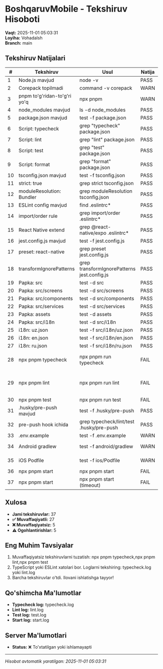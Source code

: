 # BoshqaruvMobile - Tekshiruv Hisoboti

**Vaqt:** 2025-11-01 05:03:31  
**Loyiha:** VohadaIsh  
**Branch:** main

## Tekshiruv Natijalari

| #   | Tekshiruv                    | Usul                                        | Natija | Izoh                                                                                                                  |
| --- | ---------------------------- | ------------------------------------------- | ------ | --------------------------------------------------------------------------------------------------------------------- |
| 1   | Node.js mavjud               | node -v                                     | PASS   | v25.1.0                                                                                                               |
| 2   | Corepack topilmadi           | command -v corepack                         | WARN   | Corepack o'rnatilmagan                                                                                                |
| 3   | pnpm to'g'ridan-to'g'ri yo'q | npx pnpm                                    | WARN   | npx pnpm ishlatiladi (10.20.0)                                                                                        |
| 4   | node_modules mavjud          | ls -d node_modules                          | PASS   | Dependencies o'rnatilgan                                                                                              |
| 5   | package.json mavjud          | test -f package.json                        | PASS   | Config fayl topildi                                                                                                   |
| 6   | Script: typecheck            | grep "typecheck" package.json               | PASS   | Mavjud                                                                                                                |
| 7   | Script: lint                 | grep "lint" package.json                    | PASS   | Mavjud                                                                                                                |
| 8   | Script: test                 | grep "test" package.json                    | PASS   | Mavjud                                                                                                                |
| 9   | Script: format               | grep "format" package.json                  | PASS   | Mavjud                                                                                                                |
| 10  | tsconfig.json mavjud         | test -f tsconfig.json                       | PASS   | Config fayl topildi                                                                                                   |
| 11  | strict: true                 | grep strict tsconfig.json                   | PASS   | TypeScript strict mode yoqilgan                                                                                       |
| 12  | moduleResolution: Bundler    | grep moduleResolution tsconfig.json         | PASS   | To'g'ri sozlangan                                                                                                     |
| 13  | ESLint config mavjud         | find .eslintrc\*                            | PASS   | .eslintrc.js                                                                                                          |
| 14  | import/order rule            | grep import/order .eslintrc\*               | PASS   | Qoida mavjud                                                                                                          |
| 15  | React Native extend          | grep @react-native/expo .eslintrc\*         | PASS   | React Native sozlamalari mavjud                                                                                       |
| 16  | jest.config.js mavjud        | test -f jest.config.js                      | PASS   | Config fayl topildi                                                                                                   |
| 17  | preset: react-native         | grep preset jest.config.js                  | PASS   | To'g'ri preset                                                                                                        |
| 18  | transformIgnorePatterns      | grep transformIgnorePatterns jest.config.js | PASS   | Sozlangan                                                                                                             |
| 19  | Papka: src                   | test -d src                                 | PASS   | Mavjud                                                                                                                |
| 20  | Papka: src/screens           | test -d src/screens                         | PASS   | Mavjud                                                                                                                |
| 21  | Papka: src/components        | test -d src/components                      | PASS   | Mavjud                                                                                                                |
| 22  | Papka: src/services          | test -d src/services                        | PASS   | Mavjud                                                                                                                |
| 23  | Papka: assets                | test -d assets                              | PASS   | Mavjud                                                                                                                |
| 24  | Papka: src/i18n              | test -d src/i18n                            | PASS   | Mavjud                                                                                                                |
| 25  | i18n: uz.json                | test -f src/i18n/uz.json                    | PASS   | 84 ta kalitlar                                                                                                        |
| 26  | i18n: en.json                | test -f src/i18n/en.json                    | PASS   | 103 ta kalitlar                                                                                                       |
| 27  | i18n: ru.json                | test -f src/i18n/ru.json                    | PASS   | 103 ta kalitlar                                                                                                       |
| 28  | npx pnpm typecheck           | npx pnpm run typecheck                      | FAIL   | src/utils/screenTransitions.ts(91,29): error TS2304: Cannot find name 'CardStyleInterpolator'.                        |
| 29  | npx pnpm lint                | npx pnpm run lint                           | FAIL   | 175:3 error 'next' is defined but never used. Allowed unused args must match /^\_/u @typescript-eslint/no-unused-vars |
| 30  | npx pnpm test                | npx pnpm run test                           | FAIL   |                                                                                                                       |
| 31  | .husky/pre-push mavjud       | test -f .husky/pre-push                     | PASS   | Hook fayl topildi                                                                                                     |
| 32  | pre-push hook ichida         | grep typecheck/lint/test .husky/pre-push    | PASS   | Barcha tekshiruvlar mavjud                                                                                            |
| 33  | .env.example                 | test -f .env.example                        | WARN   | Example fayl mavjud emas                                                                                              |
| 34  | Android gradlew              | test -f android/gradlew                     | WARN   | Android setup topilmadi (Expo managed mode)                                                                           |
| 35  | iOS Podfile                  | test -f ios/Podfile                         | WARN   | iOS setup topilmadi (Expo managed mode)                                                                               |
| 36  | npx pnpm start               | npx pnpm start                              | FAIL   | Process yiqildi: env: load .env                                                                                       |
| 37  | npx pnpm start               | npx pnpm start (timeout)                    | FAIL   | Server 30s ichida ishga tushmadi                                                                                      |

## Xulosa

- **Jami tekshiruvlar:** 37
- **✅ Muvaffaqiyatli:** 27
- **❌ Muvaffaqiyatsiz:** 5
- **⚠️ Ogohlantirishlar:** 5

## Eng Muhim Tavsiyalar

1. Muvaffaqiyatsiz tekshiruvlarni tuzatish: npx pnpm typecheck,npx pnpm lint,npx pnpm test
2. TypeScript yoki ESLint xatolari bor. Loglarni tekshiring: typecheck.log yoki lint.log
3. Barcha tekshiruvlar o'tdi. Ilovani ishlatishga tayyor!

## Qo'shimcha Ma'lumotlar

- **Typecheck log:** typecheck.log
- **Lint log:** lint.log
- **Test log:** test.log
- **Start log:** start.log

## Server Ma'lumotlari

- **Status:** ❌ To'xtatilgan yoki ishlamayapti

---

_Hisobot avtomatik yaratilgan: 2025-11-01 05:03:31_
